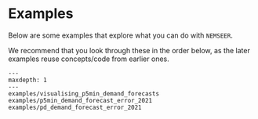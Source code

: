 # Examples

Below are some examples that explore what you can do with `NEMSEER`.

We recommend that you look through these in the order below, as the later examples reuse concepts/code from earlier ones.

```{toctree}
---
maxdepth: 1
---
examples/visualising_p5min_demand_forecasts
examples/p5min_demand_forecast_error_2021
examples/pd_demand_forecast_error_2021
```
